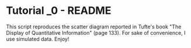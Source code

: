 # Tutorial _0 - README

This script reproduces the scatter diagram reported in Tufte's book
"The Display of Quantitative Information" (page 133). For sake of
convenience, I use simulated data. Enjoy!
